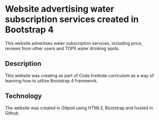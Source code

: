 # Website advertising water subscription services created in Bootstrap 4 

This website advertises water subscription services, including price, reviews from other users and TOP5 water drinking spots.

## Description

This website was creating as part of Code Institute curriculum as a way of learning how to utilize Bootstrap 4 framework.

## Technology

The website was created in Gitpod using HTML5, Bootstrap and hosted in Github.